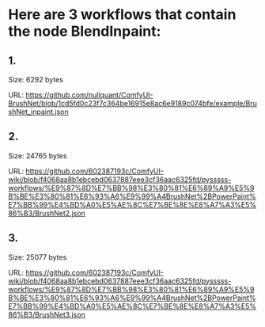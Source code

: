 # Here are 3 workflows that contain the node BlendInpaint:

## 1. 

Size: 6292 bytes

URL: https://github.com/nullquant/ComfyUI-BrushNet/blob/1cd5fd0c23f7c364be16915e8ac6e9189c074bfe/example/BrushNet_inpaint.json

## 2. 

Size: 24765 bytes

URL: https://github.com/602387193c/ComfyUI-wiki/blob/f4068aa8b1ebcebd0637887eee3cf36aac6325fd/pysssss-workflows/%E9%87%8D%E7%BB%98%E3%80%81%E6%89%A9%E5%9B%BE%E3%80%81%E6%93%A6%E9%99%A4BrushNet%2BPowerPaint%E7%BB%99%E4%BD%A0%E5%AE%8C%E7%BE%8E%E8%A7%A3%E5%86%B3/BrushNet2.json

## 3. 

Size: 25077 bytes

URL: https://github.com/602387193c/ComfyUI-wiki/blob/f4068aa8b1ebcebd0637887eee3cf36aac6325fd/pysssss-workflows/%E9%87%8D%E7%BB%98%E3%80%81%E6%89%A9%E5%9B%BE%E3%80%81%E6%93%A6%E9%99%A4BrushNet%2BPowerPaint%E7%BB%99%E4%BD%A0%E5%AE%8C%E7%BE%8E%E8%A7%A3%E5%86%B3/BrushNet3.json

